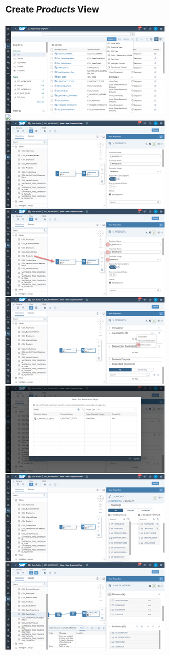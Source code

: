 # Create <i>Products</i> View
  <br>![](/exercises/ex2/images/create_in_repository_explorer.png)
  <br>![](/exercises/ex3/images/create_products_dimension_01.png.png)
  <br>![](/exercises/ex3/images/create_products_dimension_02.png)
  <br>![](/exercises/ex3/images/create_products_dimension_03.png)
  <br>![](/exercises/ex3/images/create_products_dimension_04.png)
  <br>![](/exercises/ex3/images/create_products_dimension_05.png)
  <br>![](/exercises/ex3/images/create_products_dimension_06.png)
  <br>![](/exercises/ex3/images/create_products_dimension_07.png)
